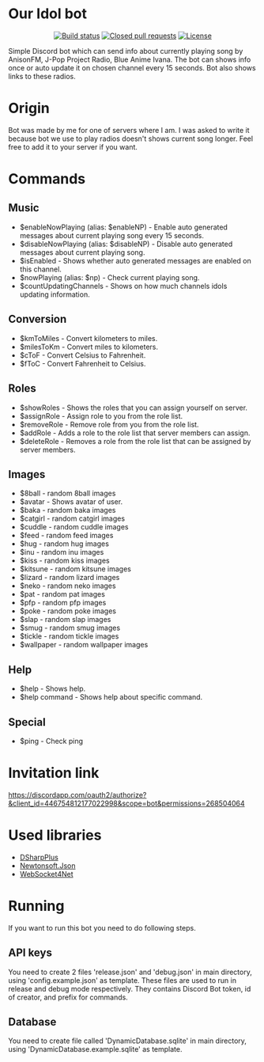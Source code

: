 # Our Idol bot
<p align="center">
<a href="https://travis-ci.org/AzuxDario/OurIdolBot"><img src="https://travis-ci.org/AzuxDario/OurIdolBot.svg?branch=master" alt="Build status"></img></a>
<a href="https://github.com/AzuxDario/OurIdolBot/pulls?q=is%3Apr+is%3Aclosed"><img src="https://img.shields.io/github/issues-pr-closed-raw/AzuxDario/OurIdolBot" alt="Closed pull requests"></img></a>
<a href="https://github.com/AzuxDario/OurIdolBot/blob/master/LICENSE"><img src="https://img.shields.io/github/license/AzuxDario/OurIdolBot" alt="License"></img></a>
</p>

Simple Discord bot which can send  info about currently playing song by AnisonFM, J-Pop Project Radio,  Blue Anime Ivana. The bot can shows info once or auto update it on chosen channel every 15 seconds. Bot also shows links to these radios.

# Origin
Bot was made by me for one of servers where I am. I was asked to write it because bot we use to play radios doesn't shows current song longer.
Feel free to add it to your server if you want.

# Commands
## Music
  * $enableNowPlaying (alias: $enableNP) - Enable auto generated messages about current playing song every 15 seconds.
  * $disableNowPlaying (alias: $disableNP) - Disable auto generated messages about current playing song.
  * $isEnabled - Shows whether auto generated messages are enabled on this channel.
  * $nowPlaying (alias: $np) - Check current playing song.
  * $countUpdatingChannels - Shows on how much channels idols updating information.
## Conversion
  * $kmToMiles - Convert kilometers to miles.
  * $milesToKm - Convert miles to kilometers.
  * $cToF - Convert Celsius to Fahrenheit.
  * $fToC - Convert Fahrenheit to Celsius.
## Roles
  * $showRoles - Shows the roles that you can assign yourself on server.
  * $assignRole - Assign role to you from the role list.
  * $removeRole - Remove role from you from the role list.
  * $addRole - Adds a role to the role list that server members can assign.
  * $deleteRole - Removes a role from the role list that can be assigned by server members.
## Images
  * $8ball - random 8ball images
  * $avatar - Shows avatar of user.
  * $baka - random baka images
  * $catgirl - random catgirl images
  * $cuddle - random cuddle images
  * $feed - random feed images
  * $hug - random hug images
  * $inu - random inu images
  * $kiss - random kiss images
  * $kitsune - random kitsune images
  * $lizard - random lizard images
  * $neko - random neko images
  * $pat - random pat images
  * $pfp - random pfp images
  * $poke - random poke images
  * $slap - random slap images
  * $smug - random smug images
  * $tickle - random tickle images
  * $wallpaper - random wallpaper images
## Help
  * $help - Shows help.
  * $help command - Shows help about specific command.
## Special
  * $ping - Check ping
 
# Invitation link
 https://discordapp.com/oauth2/authorize?&client_id=446754812177022998&scope=bot&permissions=268504064

# Used libraries
  * [DSharpPlus](https://github.com/DSharpPlus/DSharpPlus)
  * [Newtonsoft.Json](https://github.com/JamesNK/Newtonsoft.Json)
  * [WebSocket4Net](https://github.com/kerryjiang/WebSocket4Net)

# Running
If you want to run this bot you need to do following steps.
## API keys
You need to create 2 files 'release.json' and 'debug.json' in main directory, using 'config.example.json' as template. These files are used to run in release and debug mode respectively. They contains Discord Bot token, id of creator, and prefix for commands.
## Database
You need to create file called 'DynamicDatabase.sqlite' in main directory, using 'DynamicDatabase.example.sqlite' as template.